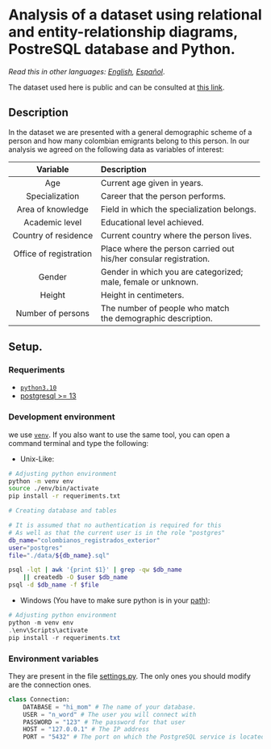 # Analysis of a dataset using relational and entity-relationship diagrams, PostreSQL database and Python.

*Read this in other languages: [English](README.md), [Español](README.es.md)*.

The dataset used here is public and can be consulted at [this link](https://www.datos.gov.co/Estad-sticas-Nacionales/Colombianos-registrados-en-el-exterior/y399-rzwf).

## Description

In the dataset we are presented with a general demographic scheme of a person and how many colombian emigrants belong to this person. In our analysis we agreed on the following data as variables of interest:

<center>

|        Variable        | Description                                                        |
| :--------------------: | :----------------------------------------------------------------- |
|          Age           | Current age given in years.                                        |
|     Specialization     | Career that the person performs.                                   |
|   Area of knowledge    | Field in which the specialization belongs.                         |
|     Academic level     | Educational level achieved.                                        |
|  Country of residence  | Current country where the person lives.                            |
| Office of registration | Place where the person carried out <br> his/her consular registration.  |
|         Gender         | Gender in which you are categorized; <br> male, female or unknown. |
|         Height         | Height in centimeters.                                             |
|   Number of persons    | The number of people who match <br>the demographic description.    |

</center>

## Setup.

### Requeriments

- [`python3.10`](https://www.python.org/downloads/release/python-3100/)
- [postgresql >= 13](https://www.postgresql.org/download/)

### Development environment

we use [`venv`](https://docs.python.org/3/library/venv.html). If you also want to use the same tool, you can open a command terminal and type the following:
- Unix-Like:
```bash
# Adjusting python environment
python -m venv env
source ./env/bin/activate
pip install -r requeriments.txt

# Creating database and tables

# It is assumed that no authentication is required for this
# As well as that the current user is in the role "postgres"
db_name="colombianos_registrados_exterior"
user="postgres"
file="./data/${db_name}.sql"

psql -lqt | awk '{print $1}' | grep -qw $db_name 
    || createdb -O $user $db_name
psql -d $db_name -f $file
```
- Windows (You have to make sure python is in your [path](https://docs.python.org/3/using/windows.html)):
```powershell
# Adjusting python environment
python -m venv env
.\env\Scripts\activate
pip install -r requeriments.txt
```

### Environment variables

They are present in the file [settings.py](settings.py). The only ones you should modify are the connection ones.

```python
class Connection:
    DATABASE = "hi_mom" # The name of your database.
    USER = "n_word" # The user you will connect with
    PASSWORD = "123" # The password for that user
    HOST = "127.0.0.1" # The IP address
    PORT = "5432" # The port on which the PostgreSQL service is located
```
